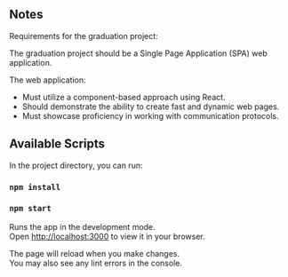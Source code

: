 ## Notes

Requirements for the graduation project:

The graduation project should be a Single Page Application (SPA) web application.

The web application:

- Must utilize a component-based approach using React.
- Should demonstrate the ability to create fast and dynamic web pages.
- Must showcase proficiency in working with communication protocols.


## Available Scripts

In the project directory, you can run:
### `npm install`
### `npm start`

Runs the app in the development mode.\
Open [http://localhost:3000](http://localhost:3000) to view it in your browser.

The page will reload when you make changes.\
You may also see any lint errors in the console.


